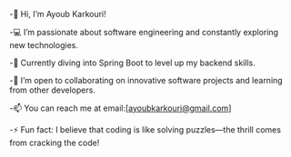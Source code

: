 -👋 Hi, I’m Ayoub Karkouri!

-💻 I’m passionate about software engineering and constantly exploring new technologies.

-🌱 Currently diving into Spring Boot to level up my backend skills.

-🤝 I’m open to collaborating on innovative software projects and learning from other developers.

-📫 You can reach me at email:[ayoubkarkouri@gmail.com]

-⚡ Fun fact: I believe that coding is like solving puzzles—the thrill comes from cracking the code!
